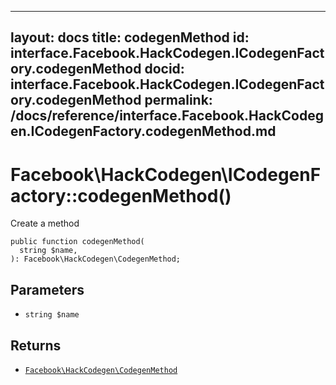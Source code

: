 
***

layout: docs
title: codegenMethod
id: interface.Facebook.HackCodegen.ICodegenFactory.codegenMethod
docid: interface.Facebook.HackCodegen.ICodegenFactory.codegenMethod
permalink: /docs/reference/interface.Facebook.HackCodegen.ICodegenFactory.codegenMethod.md
---







# Facebook\\HackCodegen\\ICodegenFactory::codegenMethod()




Create a method




``` Hack
public function codegenMethod(
  string $name,
): Facebook\HackCodegen\CodegenMethod;
```




## Parameters




* ` string $name `




## Returns




- [` Facebook\HackCodegen\CodegenMethod `](<class.Facebook.HackCodegen.CodegenMethod.md>)